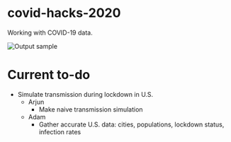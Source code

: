 # covid-hacks-2020
Working with COVID-19 data.

![Output sample](https://github.com/ajasmin/covid-hacks-2020/raw/master/img/2D.gif)


# Current to-do
- Simulate transmission during lockdown in U.S.
  - Arjun
    - Make naive transmission simulation
  - Adam
    - Gather accurate U.S. data: cities, populations, lockdown status, infection rates
     
